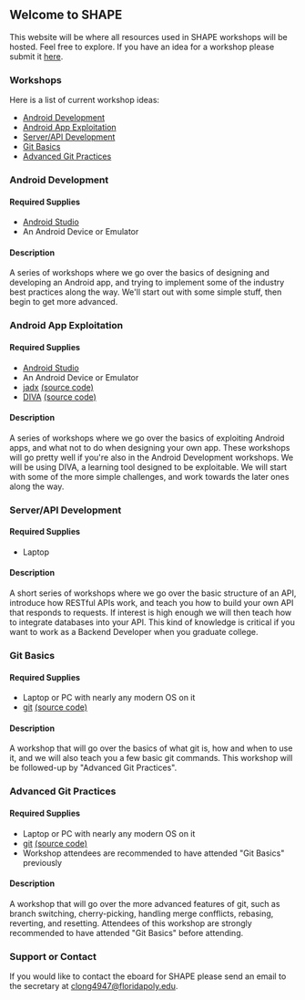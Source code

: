 <meta id="pageMetaData" pageName="Home" />

## Welcome to SHAPE

This website will be where all resources used in SHAPE workshops will be hosted. Feel free to explore.
If you have an idea for a workshop please submit it [here](https://goo.gl/forms/ml36tPrbH5ZOfXXI3).

### Workshops

Here is a list of current workshop ideas:
- [Android Development](#android-development)
- [Android App Exploitation](#android-app-exploitation)
- [Server/API Development](#serverapi-development)
- [Git Basics](#git-basics)
- [Advanced Git Practices](#advanced-git-practices)


### Android Development
#### Required Supplies
- [Android Studio](https://developer.android.com/studio/)
- An Android Device or Emulator
#### Description
A series of workshops where we go over the basics of designing and developing an Android app, and trying to implement some of the industry best practices along the way. We'll start out with some simple stuff, then begin to get more advanced.

### Android App Exploitation
#### Required Supplies
- [Android Studio](https://developer.android.com/studio/)
- An Android Device or Emulator
- [jadx](https://github.com/skylot/jadx/releases) [(source code)](https://github.com/skylot/jadx)
- [DIVA](https://payatu.com/wp-content/uploads/2016/01/diva-beta.tar.gz) [(source code)](https://github.com/payatu/diva-android)
#### Description
A series of workshops where we go over the basics of exploiting Android apps, and what not to do when designing your own app. These workshops will go pretty well if you're also in the Android Development workshops. We will be using DIVA, a learning tool designed to be exploitable. We will start with some of the more simple challenges, and work towards the later ones along the way.

### Server/API Development
#### Required Supplies
- Laptop
#### Description
A short series of workshops where we go over the basic structure of an API, introduce how RESTful APIs work, and teach you how to build your own API that responds to requests. If interest is high enough we will then teach how to integrate databases into your API. This kind of knowledge is critical if you want to work as a Backend Developer when you graduate college.

### Git Basics
#### Required Supplies
- Laptop or PC with nearly any modern OS on it
- [git](https://git-scm.com/downloads) [(source code)](https://github.com/git/git)
#### Description
A workshop that will go over the basics of what git is, how and when to use it, and we will also teach you a few basic git commands. This workshop will be followed-up by "Advanced Git Practices".

### Advanced Git Practices
#### Required Supplies
- Laptop or PC with nearly any modern OS on it
- [git](https://git-scm.com/downloads) [(source code)](https://github.com/git/git)
- Workshop attendees are recommended to have attended "Git Basics" previously
#### Description
A workshop that will go over the more advanced features of git, such as branch switching, cherry-picking, handling merge confflicts, rebasing, reverting, and resetting. Attendees of this workshop are strongly recommended to have attended "Git Basics" before attending.

### Support or Contact
If you would like to contact the eboard for SHAPE please send an email to the secretary at [clong4947@floridapoly.edu](mailto:clong4947@floridapoly.edu).
